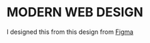 # MODERN WEB DESIGN

I designed this from this design from [Figma](https://www.figma.com/file/lz9lLpFHMxHm2odnwM3R0z/gpt3?type=design&node-id=0-1&t=uzvPc5W7LeNYRzzH-0)
